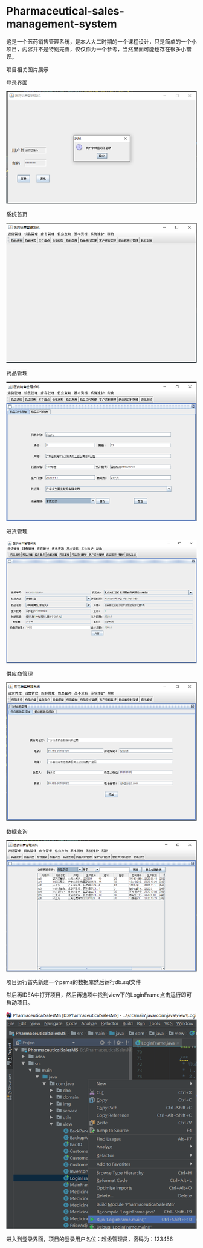 # Pharmaceutical-sales-management-system

这是一个医药销售管理系统，是本人大二时期的一个课程设计，只是简单的一个小项目，内容并不是特别完善，仅仅作为一个参考，当然里面可能也存在很多小错误。

项目相关图片展示

登录界面

![](https://github.com/hailuorou/Pharmaceutical-sales-management-system/blob/main/image/%E7%99%BB%E5%BD%95.png)

系统首页

![](https://github.com/hailuorou/Pharmaceutical-sales-management-system/blob/main/image/首页.png)

药品管理

![](https://github.com/hailuorou/Pharmaceutical-sales-management-system/blob/main/image/药品管理.png)

进货管理

![](https://github.com/hailuorou/Pharmaceutical-sales-management-system/blob/main/image/进货管理.png)

供应商管理

![](https://github.com/hailuorou/Pharmaceutical-sales-management-system/blob/main/image/供应商.png)

数据查询

![](https://github.com/hailuorou/Pharmaceutical-sales-management-system/blob/main/image/数据查询.png)

项目运行首先新建一个psms的数据库然后运行db.sql文件

然后再IDEA中打开项目，然后再选项中找到view下的LoginFrame点击运行即可启动项目。

![](https://github.com/hailuorou/Pharmaceutical-sales-management-system/blob/main/image/运行.png)

进入到登录界面，项目的登录用户名位：超级管理员，密码为：123456
